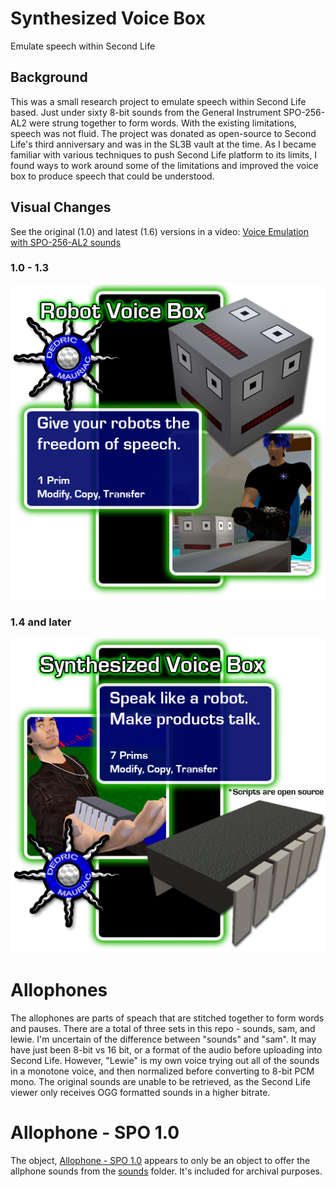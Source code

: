 # Synthesized Voice Box

Emulate speech within Second Life

## Background

This was a small research project to emulate speech within Second Life based. Just under sixty 8-bit sounds from the General Instrument SPO-256-AL2 were strung together to form words. With the existing limitations, speech was not fluid. The project was donated as open-source to Second Life's third anniversary and was in the SL3B vault at the time. As I became familiar with various techniques to push Second Life platform to its limits, I found ways to work around some of the limitations and improved the voice box to produce speech that could be understood.

## Visual Changes

See the original (1.0) and latest (1.6) versions in a video: [Voice Emulation with SPO-256-AL2 sounds](https://youtu.be/TnB-0aerqBg)

### 1.0 - 1.3

![Voice Box Picture](./Assets/Voice%20Box%20Picture.png)

### 1.4 and later

![Synthesized Voice Box Picture](./Assets/Synthesized%20Voice%20Box%20Picture.png)

# Allophones

The allophones are parts of speach that are stitched together to form words and pauses. There are a total of three sets in this repo - sounds, sam, and lewie. I'm uncertain of the difference between "sounds" and "sam". It may have just been 8-bit vs 16 bit, or a format of the audio before uploading into Second Life. However, "Lewie" is my own voice trying out all of the sounds in a monotone voice, and then normalized before converting to 8-bit PCM mono. The original sounds are unable to be retrieved, as the Second Life viewer only receives OGG formatted sounds in a higher bitrate.

# Allophone - SPO 1.0

The object, [Allophone - SPO 1.0](./Objects/Allophone%20-%20SPO%201.0/) appears to only be an object to offer the allphone sounds from the [sounds](./Allophone/sounds/) folder. It's included for archival purposes.